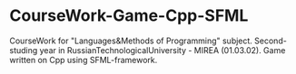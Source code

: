 # CourseWork-Game-Cpp-SFML
CourseWork for "Languages&amp;Methods of Programming" subject. Second-studing year in RussianTechnologicalUniversity - MIREA (01.03.02). Game written on Cpp using SFML-framework.

